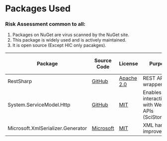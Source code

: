 

# Packages Used

### Risk Assessment common to all:
1. Packages on NuGet are virus scanned by the NuGet site.
2. This package is widely used and is actively maintained.
3. It is open source (Except HIC only pacakges).

| Package                           | Source Code                                             | License                                                                   | Purpose                                       | Additional Risk Assessment |
| --------------------------------- | ------------------------------------------------------- | ------------------------------------------------------------------------- | --------------------------------------------- | -------------------------- |
| RestSharp                         | [GitHub](https://github.com/restsharp/RestSharp)        | [Apache 2.0](https://github.com/restsharp/RestSharp/blob/dev/LICENSE.txt) | REST API wrapper                              |                            |
| System.ServiceModel.Http          | [GitHub](https://github.com/dotnet/corefx)              | [MIT](https://opensource.org/licenses/MIT)                                | Enables interaction with Web APIs (SciStore)  |                            |
| Microsoft.XmlSerializer.Generator | [Microsoft](https://learn.microsoft.com/en-us/dotnet/core/additional-tools/xml-serializer-generator) | [MIT](https://opensource.org/licenses/MIT) | XML handling improvements |
